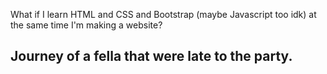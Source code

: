 What if I learn HTML and CSS and Bootstrap (maybe Javascript too idk) at the same time I'm making a website?

<h2>Journey of a fella that were late to the party.</h2>
